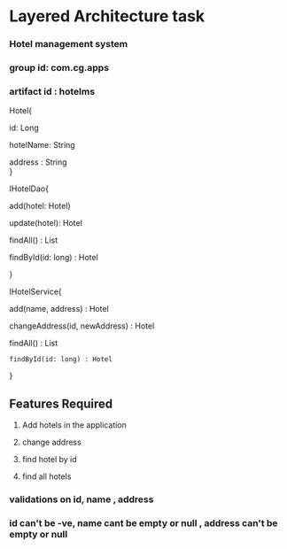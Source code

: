 
  # Layered Architecture task

  ### Hotel management system
   
  ### group id: com.cg.apps
   
 ###  artifact id : hotelms
   
   
   
   Hotel{
   
   id: Long
   
   hotelName: String
   
   address : String   
   }
   
   IHotelDao{
   
   add(hotel: Hotel)
   
   update(hotel): Hotel
   
   findAll() : List<Hotel>
   
   findById(id: long) : Hotel 
   
   }
   
   
   IHotelService{
   
   add(name, address) : Hotel
   
   changeAddress(id, newAddress) : Hotel
   
   findAll() : List<Hotel>
       
    findById(id: long) : Hotel
      
   }
   
  ## Features Required
  1) Add hotels in the application 
   
  2) change address
   
  3)  find hotel  by id
   
  4) find all hotels
    
 ### validations on id, name , address
 ### id can't be -ve, name cant be empty or null , address can't be empty or null
   
   
   
   

